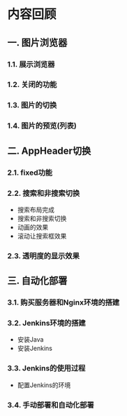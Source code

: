 # 内容回顾

## 一. 图片浏览器

### 1.1. 展示浏览器





### 1.2. 关闭的功能





### 1.3. 图片的切换





### 1.4. 图片的预览(列表)









## 二. AppHeader切换

### 2.1. fixed功能





### 2.2. 搜索和非搜索切换

* 搜索布局完成
* 搜索和非搜索切换
* 动画的效果
* 滚动让搜索框效果





### 2.3. 透明度的显示效果







## 三. 自动化部署

### 3.1. 购买服务器和Nginx环境的搭建







### 3.2. Jenkins环境的搭建

* 安装Java
* 安装Jenkins



### 3.3. Jenkins的使用过程

* 配置Jenkins的环境





### 3.4. 手动部署和自动化部署















